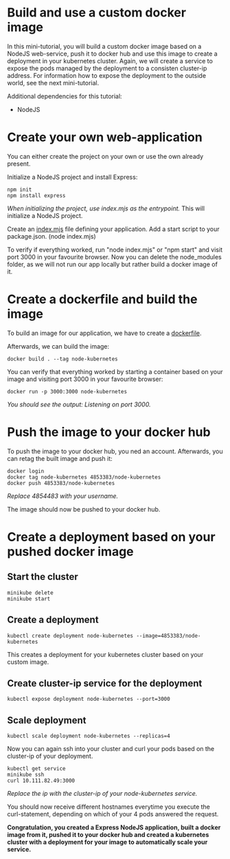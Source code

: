 # Build and use a custom docker image

In this mini-tutorial, you will build a custom docker image based on a NodeJS web-service, push it to docker hub and use this image to create a deployment in your kubernetes cluster. Again, we will create a service to expose the pods managed by the deployment to a consisten cluster-ip address. For information how to expose the deployment to the outside world, see the next mini-tutorial.

Additional dependencies for this tutorial:
- NodeJS


# Create your own web-application
You can either create the project on your own or use the own already present.

Initialize a NodeJS project and install Express:

```
npm init
npm install express
```
*When initializing the project, use index.mjs as the entrypoint.*
This will initialize a NodeJS project.

Create an [index.mjs](./index.mjs) file defining your application.
Add a start script to your package.json. (node index.mjs)

To verify if everything worked, run "node index.mjs" or "npm start" and visit port 3000 in your favourite browser.
Now you can delete the node_modules folder, as we will not run our app locally but rather build a docker image of it.

# Create a dockerfile and build the image

To build an image for our application, we have to create a [dockerfile](./dockerfile).

Afterwards, we can build the image:

```
docker build . --tag node-kubernetes
```

You can verify that everything worked by starting a container based on your image and visiting port 3000 in your favourite browser:

```
docker run -p 3000:3000 node-kubernetes
```
*You should see the output: Listening on port 3000.*

# Push the image to your docker hub

To push the image to your docker hub, you ned an account. Afterwards, you can retag the built image and push it:

```
docker login
docker tag node-kubernetes 4853383/node-kubernetes
docker push 4853383/node-kubernetes
```
*Replace 4854483 with your username.*

The image should now be pushed to your docker hub.

# Create a deployment based on your pushed docker image

## Start the cluster

```
minikube delete
minikube start
```
## Create a deployment

```
kubectl create deployment node-kubernetes --image=4853383/node-kubernetes
```

This creates a deployment for your kubernetes cluster based on your custom image.

## Create cluster-ip service for the deployment

```
kubectl expose deployment node-kubernetes --port=3000
```

## Scale deployment

```
kubectl scale deployment node-kubernetes --replicas=4
```

Now you can again ssh into your cluster and curl your pods based on the cluster-ip of your deployment.

```
kubectl get service
minikube ssh
curl 10.111.82.49:3000
```
*Replace the ip with the cluster-ip of your node-kubernetes service.*

You should now receive different hostnames everytime you execute the curl-statement, depending on which of your 4 pods answered the request.

**Congratulation, you created a Express NodeJS application, built a docker image from it, pushed it to your docker hub and created a kubernetes cluster with a deployment for your image to automatically scale your service.**






